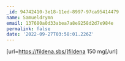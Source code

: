 ```yaml
---
_id: 94742410-3e18-11ed-8997-97ca95414479
name: Samueldrymn
email: 137680a0d33abea7a8e9258d2d7e984e
permalink: false
date: '2022-09-27T03:58:01.226Z'
---
```

[url=https://fildena.sbs/]fildena 150 mg[/url]
